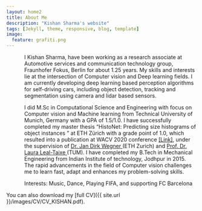 ```yaml
---
layout: home2
title: About Me
description: "Kishan Sharma's website"
tags: [Jekyll, theme, responsive, blog, template]
image:
  feature: grafiti.png
---
```


<section>
  <div style="text-align:left"><ul>
  <ul>I Kishan Sharma, have been working as a research associate at Automotive services and communication technology group, Fraunhofer Fokus, Berlin for about 1.25 years. My skills and interests lie at the intersection of Computer vision and Deep learning fields. I am currently developing deep learning based perception algorithms for self-driving cars, including object detection, tracking and segmentation using camera and lidar based sensors.
    
I did M.Sc in Computational Science and Engineering with focus on Computer vision and Machine learning from Technical University of Munich, Germany with a GPA of 1.5/1.0. I have successfully completed my master thesis “HistoNet: Predicting size histograms of object instances ” at ETH Zürich with a grade point of 1.0, which resulted into a publication at WACV 2020 conference <a href="https://openaccess.thecvf.com/content_WACV_2020/html/Sharma_HistoNet_Predicting_size_histograms_of_object_instances_WACV_2020_paper.html" target="_blank">[Link]</a>, under the supervision of <a href="http://www.prs.igp.ethz.ch/content/specialinterest/baug/institute-igp/photogrammetry-and-remote-sensing/en/group/people/person-detail.html?persid=186562" target="_blank"> Dr. Jan Dirk Wegner </a>
(ETH Zurich) and  <a href="https://dvl.in.tum.de/team/lealtaixe/" target="_blank">Prof. Dr. Laura Leal-Taixe </a>(TUM). I have completed my B.Tech in Mechanical Engineering from Indian Institute of technology, Jodhpur in 2015. The rapid advancements in the field of Computer vision challenges me to learn fast, adapt and enhances my problem-solving skills.

Interests: Music, Dance, Playing FIFA, and supporting FC Barcelona

</ul> </div>



</section>
 You can also download my [full CV]({{ site.url }}/images/CV/CV_KISHAN.pdf).

